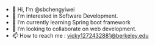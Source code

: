 - 👋 Hi, I’m @sbchengyiwei
- 👀 I’m interested in Software Development.
- 🌱 I’m currently learning Spring boot framework
- 💞️ I’m looking to collaborate on web development.
- 📫 How to reach me : vicky1272432881@berkeley.edu


